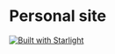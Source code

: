 # Personal site

[![Built with Starlight](https://astro.badg.es/v2/built-with-starlight/tiny.svg)](https://starlight.astro.build)

